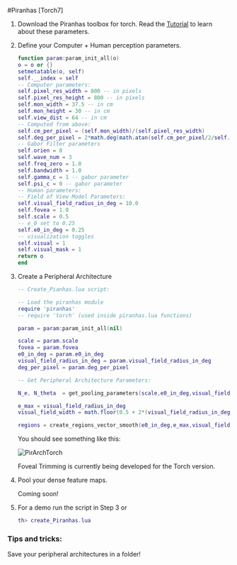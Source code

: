 #Piranhas [Torch7]

1. Download the Piranhas toolbox for torch. Read the [Tutorial](https://github.com/ArturoDeza/Piranhas/tree/master/Tutorial) to learn about these parameters.

2. Define your Computer + Human perception parameters.
	```lua
	function param:param_init_all(o)
	o = o or {}
	setmetatable(o, self)
	self.__index = self
	-- Computer parameters:
	self.pixel_res_width = 800 -- in pixels
	self.pixel_res_height = 800 -- in pixels
	self.mon_width = 37.5 -- in cm
	self.mon_height = 30 -- in cm
	self.view_dist = 64 -- in cm
	-- Computed from above:
	self.cm_per_pixel = (self.mon_width)/(self.pixel_res_width)
	self.deg_per_pixel = 2*math.deg(math.atan(self.cm_per_pixel/2/self.view_dist))
	-- Gabor Filter parameters
	self.orien = 8
	self.wave_num = 3
	self.freq_zero = 1.0
	self.bandwidth = 1.0
	self.gamma_c = 1 -- gabor parameter
	self.psi_c = 0 -- gabor parameter
	-- Human parameters:
	-- Field of View Model Parameters:
	self.visual_field_radius_in_deg = 10.0
	self.fovea = 1.0
	self.scale = 0.5
	-- e_0 set to 0.25
	self.e0_in_deg = 0.25
	-- visualization toggles
	self.visual = 1
	self.visual_mask = 1
	return o
	end
	```

3. Create a Peripheral Architecture
	```lua
	-- Create_Pianhas.lua script:

	-- Load the piranhas module
	require 'piranhas'
	-- require 'torch' (used inside piranhas.lua functions)

	param = param:param_init_all(nil)

	scale = param.scale
	fovea = param.fovea
	e0_in_deg = param.e0_in_deg
	visual_field_radius_in_deg = param.visual_field_radius_in_deg
	deg_per_pixel = param.deg_per_pixel

	-- Get Peripheral Architecture Parameters:

	N_e, N_theta  = get_pooling_parameters(scale,e0_in_deg,visual_field_radius_in_deg,deg_per_pixel)

	e_max = visual_field_radius_in_deg
	visual_field_width = math.floor(0.5 + 2*(visual_field_radius_in_deg/deg_per_pixel))

	regions = create_regions_vector_smooth(e0_in_deg,e_max,visual_field_width,deg_per_pixel,N_theta,N_e)
	```

	You should see something like this:
	
	![PirArchTorch](http://imgur.com/gGmWcRJ.png)

	Foveal Trimming is currently being developed for the Torch version.

4. Pool your dense feature maps.

	Coming soon!

5. For a demo run the script in Step 3 or
	```lua
	th> create_Piranhas.lua


### Tips and tricks:
Save your peripheral architectures in a folder!
